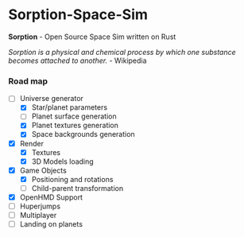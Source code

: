 # Sorption-Space-Sim


**Sorption** - Open Source Space Sim written on Rust

*Sorption is a physical and chemical process by which one substance becomes attached to another.* - Wikipedia

### Road map
- [ ] Universe generator
  - [x] Star/planet parameters
  - [ ] Planet surface generation
  - [x] Planet textures generation
  - [x] Space backgrounds generation
- [x] Render
  - [x] Textures
  - [x] 3D Models loading
- [x] Game Objects
  - [x] Positioning and rotations
  - [ ] Child-parent transformation
- [x] OpenHMD Support
- [ ] Huperjumps
- [ ] Multiplayer
- [ ] Landing on planets

